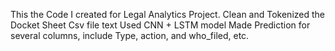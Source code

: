This the Code I created for Legal Analytics Project.
Clean and Tokenized the Docket Sheet Csv file text
Used CNN + LSTM model
Made Prediction for several columns, include Type, action, and who_filed, etc.
